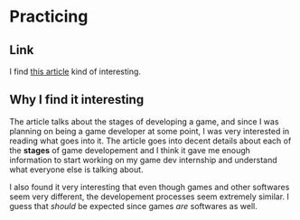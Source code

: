 # Practicing

## Link
I find [this article](https://learn.g2.com/stages-of-game-development) kind of interesting.

## Why I find it interesting

The article talks about the stages of developing a game, and since I was planning on being a game developer at some point, I was very interested in reading what goes into it. The article goes into decent details about each of the **stages** of game developement and I think it gave me enough information to start working on my game dev internship and understand what everyone else is talking about.

I also found it very interesting that even though games and other softwares seem very different, the developement processes seem extremely similar. I guess that *should* be expected since games *are* softwares as well.

